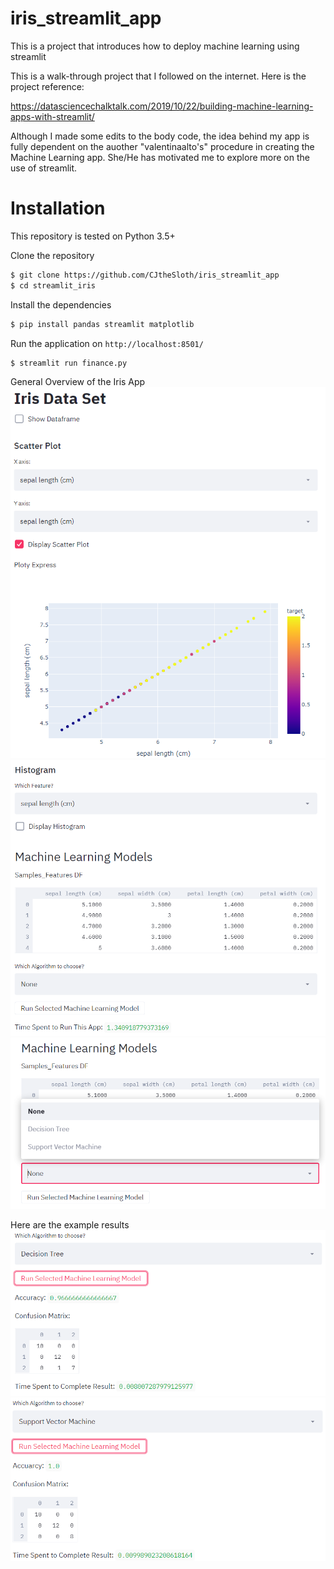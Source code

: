 # iris_streamlit_app
This is a project that introduces how to deploy machine learning using streamlit

This is a walk-through project that I followed on the internet.
Here is the project reference:

 https://datasciencechalktalk.com/2019/10/22/building-machine-learning-apps-with-streamlit/
 
Although I made some edits to the body code, the idea behind my app is fully dependent on the auother "valentinaalto's" procedure 
in creating the Machine Learning app. She/He has motivated me to explore more on the use of streamlit. 

# Installation

This repository is tested on Python 3.5+

Clone the repository


```sh
$ git clone https://github.com/CJtheSloth/iris_streamlit_app
$ cd streamlit_iris
```

Install the dependencies

```sh
$ pip install pandas streamlit matplotlib
```

Run the application on `http://localhost:8501/`

```sh
$ streamlit run finance.py
```

General Overview of the Iris App
<img src = "iris_app_images/step-1.PNG">
<img src = "iris_app_images/step-2.PNG">
<img src = "iris_app_images/step-3.PNG">

Here are the example results
<img src = "iris_app_images/result-1.PNG">
<img src = "iris_app_images/result-2.PNG">

